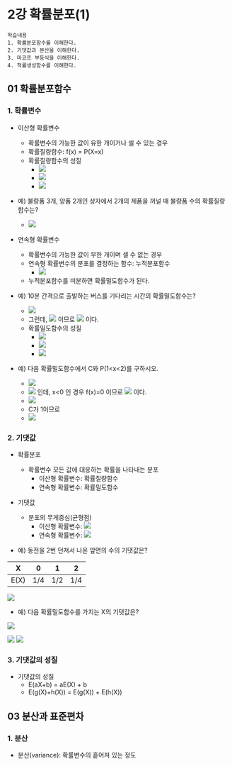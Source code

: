 # 2강 확률분포(1)

```
학습내용
1. 확률분포함수를 이해한다.
2. 기댓값과 분산을 이해한다.
3. 마코프 부등식을 이해한다.
4. 적률생성함수를 이해한다.
```

## 01 확률분포함수

### 1. 확률변수

- 이산형 확률변수
  - 확률변수의 가능한 값이 유한 개이거나 셀 수 있는 경우
  - 확률질량함수: f(x) = P(X=x)
  - 확률질량함수의 성질
    - <img src="https://latex.codecogs.com/svg.image?&space;0\leq&space;f(x)\leq&space;1">
    - <img src="https://latex.codecogs.com/svg.image?\sum_{x=1}^{n}f(x)=1">
    - <img src="https://latex.codecogs.com/svg.image?P(a\leq&space;X\leq&space;b)=\sum_{a}^{b}f(x)">

- 예) 불량품 3개, 양품 2개인 상자에서 2개의 제품을 꺼널 때 불량품 수의 확률질량함수는?
  - <img src="https://latex.codecogs.com/svg.image?f(x)=\frac{_3C_x\cdot&space;_2C_{2-x}}{_5C_2},\;\;\;x=0,1,2">

- 연속형 확률변수
  - 확률변수의 가능한 값이 무한 개이며 셀 수 없는 경우
  - 연속형 확률변수의 분포를 결정하는 함수: 누적분포함수
    - <img src="https://latex.codecogs.com/svg.image?F(x)=P(X\leq&space;x)=\int_{-\infty}^{x}f(t)dt,\;\;\;\;f(x)=\frac{d}{dx}F(x)">
  - 누적분포함수를 미분하면 확률밀도함수가 된다.

- 예) 10분 간격으로 출발하는 버스를 기다리는 시간의 확률밀도함수는?
  - <img src="https://latex.codecogs.com/svg.image?F(x)=P(X\leq&space;x)=\frac{x-0}{10}=\frac{x}{10}=\int_{0}^{x}\frac{1}{10}dt">
  - 그런데, <img src="https://latex.codecogs.com/svg.image?f(x)=\frac{d}{dx}F(x)"> 이므로 <img src="https://latex.codecogs.com/svg.image?f(x)=\begin{cases}\frac{1}{10}&\text{if}\;\;\;0\leq&space;x\leq&space;10\\0&\text{if}\;\;\;x<0\;\;or\;\;x>10\end{cases}"> 이다.
  - 확률밀도함수의 성질
    - <img src="https://latex.codecogs.com/svg.image?0\leq&space;f(x)">
    - <img src="https://latex.codecogs.com/svg.image?\int_{-\infty}^{\infty}f(x)dx=1">
    - <img src="https://latex.codecogs.com/svg.image?P(a\leq&space;X\leq&space;b)=\int_{a}^{b}f(x)dx">

- 예) 다음 확률밀도함수에서 C와 P(1<x<2)를 구하시오.
  - <img src="https://latex.codecogs.com/svg.image?f(x)=\begin{cases}Ce^{-x}&\text{if}\;\;x\geq&space;0\\0&\text{if}\;\;x<0\end{cases}">
  - <img src="https://latex.codecogs.com/svg.image?\int_{-\infty}^{\infty}f(x)dx=1"> 인데, x<0 인 경우 f(x)=0 이므로 <img src="https://latex.codecogs.com/svg.image?\int_{0}^{\infty}f(x)dx=\int_{0}^{\infty}Ce^{-x}dx=1"> 이다.
  - <img src="https://latex.codecogs.com/svg.image?\int_{0}^{\infty}Ce^{-x}dx=C\int_{0}^{\infty}e^{-x}dx=C\left[-e^{-x}\right]_{0}^{\infty}=C\left[0-(-1)\right]=C=1">
  - C가 1이므로
  - <img src="https://latex.codecogs.com/svg.image?P(1<x<2)=\int_{1}^{2}e^{-x}dx=\left[-e^{-x}\right]_1^2=-e^{-2}-(-e)^{-1}=e^{-1}-e^{-2}">

### 2. 기댓값

- 확률분포
  - 확률변수 모든 값에 대응하는 확률을 나타내는 분포
    - 이산형 확률변수: 확률질량함수
    - 연속형 확률변수: 확률밀도함수

- 기댓값
  - 분포의 무게중심(균형점)
    - 이산형 확률변수: <img src="https://latex.codecogs.com/svg.image?E(X)=\sum_{x=0}^{\infty}xf(x)">
    - 연속형 확률변수: <img src="https://latex.codecogs.com/svg.image?E(X)=\int_{-\infty}^{\infty}xf(x)dx">

- 예) 동전을 2번 던져서 나온 앞면의 수의 기댓값은?

|X|0|1|2|
|---|---|---|---|
|E(X)|1/4|1/2|1/4|

<img src="https://latex.codecogs.com/svg.image?E(X)=0\cdot\frac{1}{4}&plus;1\cdot\frac{1}{2}&plus;2\cdot\frac{1}{4}=1">

- 예) 다음 확률밀도함수를 가지는 X의 기댓값은?

<img src="https://latex.codecogs.com/svg.image?f(x)=\begin{cases}2(1-x)&\text{if}\;\;0\leq&space;x\leq&space;1\\0&\text{if}\;\;x<0,x>1\end{cases}"><br>

<img src="https://latex.codecogs.com/svg.image?E(X)=\int_{0}^{1}x\cdot2(1-x)dx=\int_{0}^{1}(2x-2x^2)dx">

<img src="https://latex.codecogs.com/svg.image?=\left[2\cdot\frac{1}{2}x^2-2\cdot\frac{1}{3}x^3\right]_0^1=1-\frac{2}{3}=\frac{1}{3}">

### 3. 기댓값의 성질

- 기댓값의 성질
  - E(aX+b) = aE(X) + b
  - E(g(X)+h(X)) = E(g(X)) + E(h(X))

## 03 분산과 표준편차

### 1. 분산

- 분산(variance): 확률변수의 흩어져 있는 정도